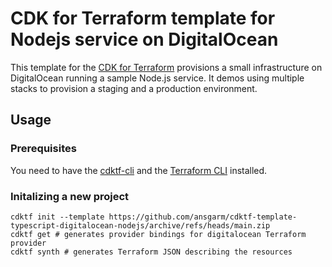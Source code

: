 # CDK for Terraform template for Nodejs service on DigitalOcean

This template for the [CDK for Terraform](https://cdk.tf) provisions a small infrastructure on DigitalOcean running a sample Node.js service.
It demos using multiple stacks to provision a staging and a production environment.

## Usage
### Prerequisites
You need to have the [cdktf-cli](https://github.com/hashicorp/terraform-cdk/blob/main/docs/getting-started/typescript.md#prerequisites) and the [Terraform CLI](https://learn.hashicorp.com/tutorials/terraform/install-cli) installed.

### Initalizing a new project
```
cdktf init --template https://github.com/ansgarm/cdktf-template-typescript-digitalocean-nodejs/archive/refs/heads/main.zip
cdktf get # generates provider bindings for digitalocean Terraform provider
cdktf synth # generates Terraform JSON describing the resources
```
